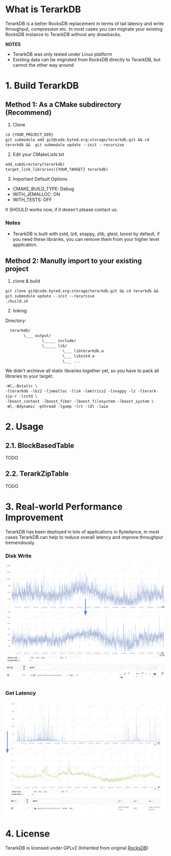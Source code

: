 # What is TerarkDB
TerarkDB is a better RocksDB replacement in terms of tail latency and write throughput, compression etc. In most cases you can migirate your existing RocksDB instance to TerarkDB without any
drawbacks.

**NOTES**
- TerarkDB was only tested under Linux platform
- Existing data can be migirated from RocksDB directly to TerarkDB, but cannot the other way around

# 1. Build TerarkDB

## Method 1: As a CMake subdirectory (Recommend)

1) Clone

```
cd {YOUR_PROJECT_DIR}
git submodule add git@code.byted.org:storage/terarkdb.git && cd terarkdb &&  git submodule update --init --recursive
```

2) Edit your CMakeLists.txt

```
add_subdirectory(terarkdb)
target_link_libraries({YOUR_TARGET} terarkdb)
```
3) Important Default Options

- CMAKE_BUILD_TYPE: Debug
- WITH_JEMALLOC: ON
- WITH_TESTS: OFF

It SHOULD works now, if it doesn't please contact us.


### Notes
- TerarkDB is built with zstd, lz4, snappy, zlib, gtest, boost by default, if you need these libraries, you can remove them from your higher level application.


## Method 2: Manully import to your existing project

1) clone & build

```
git clone git@code.byted.org:storage/terarkdb.git && cd terarkdb && git submodule update --init --recursive
./build.sh
```

2) linking

Directory:

```
  terarkdb/
        \___ output/
                \_____ include/
                \_____ lib/
                         \___ libterarkdb.a
                         \___ libzstd.a
                         \___ ...
```

We didn't archieve all static libraries together yet, so you have to pack all libraries to your target:

```
-Wl,-Bstatic \
-lterarkdb -lbz2 -ljemalloc -llz4 -lmetrics2 -lsnappy -lz -lterark-zip-r -lzstd \
-lboost_context -lboost_fiber -lboost_filesystem -lboost_system \
-Wl,-Bdynamic -pthread -lgomp -lrt -ldl -laio
```


# 2. Usage
## 2.1. BlockBasedTable
TODO

## 2.2. TerarkZipTable
TODO


# 3. Real-world Performance Improvement
TerarkDB has been deployed in lots of applications in Bytedance, in most cases TerarkDB can help to reduce overall latency and improve throughput tremendously.

### Disk Write
![](docs/static/images/performance/disk_write.png)

### Get Latency
![](docs/static/images/performance/get_latency.png)



# 4. License
TerarkDB is licensed under GPLv2 (Inherited from original [RocksDB](https://github.com/facebook/rocksdb))
